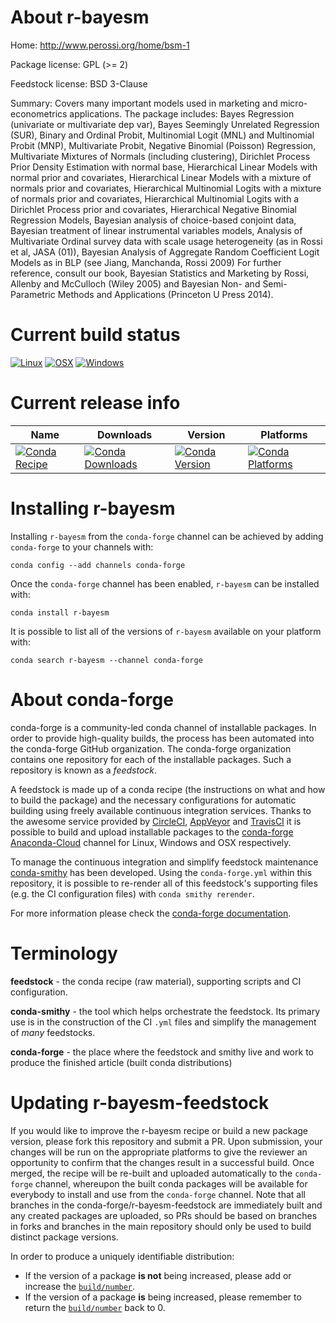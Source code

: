 About r-bayesm
==============

Home: http://www.perossi.org/home/bsm-1

Package license: GPL (>= 2)

Feedstock license: BSD 3-Clause

Summary: Covers many important models used in marketing and micro-econometrics applications.  The package includes: Bayes Regression (univariate or multivariate dep var), Bayes Seemingly Unrelated Regression (SUR), Binary and Ordinal Probit, Multinomial Logit (MNL) and Multinomial Probit (MNP), Multivariate Probit, Negative Binomial (Poisson) Regression, Multivariate Mixtures of Normals (including clustering), Dirichlet Process Prior Density Estimation with normal base, Hierarchical Linear Models with normal prior and covariates, Hierarchical Linear Models with a mixture of normals prior and covariates, Hierarchical Multinomial Logits with a mixture of normals prior and covariates, Hierarchical Multinomial Logits with a Dirichlet Process prior and covariates, Hierarchical Negative Binomial Regression Models, Bayesian analysis of choice-based conjoint data, Bayesian treatment of linear instrumental variables models, Analysis of Multivariate Ordinal survey data with scale usage heterogeneity (as in Rossi et al, JASA (01)), Bayesian Analysis of Aggregate Random Coefficient Logit Models as in BLP (see Jiang, Manchanda, Rossi 2009) For further reference, consult our book, Bayesian Statistics and Marketing by Rossi, Allenby and McCulloch (Wiley 2005) and Bayesian Non- and Semi-Parametric Methods and Applications (Princeton U Press 2014).



Current build status
====================

[![Linux](https://img.shields.io/circleci/project/github/conda-forge/r-bayesm-feedstock/master.svg?label=Linux)](https://circleci.com/gh/conda-forge/r-bayesm-feedstock)
[![OSX](https://img.shields.io/travis/conda-forge/r-bayesm-feedstock/master.svg?label=macOS)](https://travis-ci.org/conda-forge/r-bayesm-feedstock)
[![Windows](https://img.shields.io/appveyor/ci/conda-forge/r-bayesm-feedstock/master.svg?label=Windows)](https://ci.appveyor.com/project/conda-forge/r-bayesm-feedstock/branch/master)

Current release info
====================

| Name | Downloads | Version | Platforms |
| --- | --- | --- | --- |
| [![Conda Recipe](https://img.shields.io/badge/recipe-r--bayesm-green.svg)](https://anaconda.org/conda-forge/r-bayesm) | [![Conda Downloads](https://img.shields.io/conda/dn/conda-forge/r-bayesm.svg)](https://anaconda.org/conda-forge/r-bayesm) | [![Conda Version](https://img.shields.io/conda/vn/conda-forge/r-bayesm.svg)](https://anaconda.org/conda-forge/r-bayesm) | [![Conda Platforms](https://img.shields.io/conda/pn/conda-forge/r-bayesm.svg)](https://anaconda.org/conda-forge/r-bayesm) |

Installing r-bayesm
===================

Installing `r-bayesm` from the `conda-forge` channel can be achieved by adding `conda-forge` to your channels with:

```
conda config --add channels conda-forge
```

Once the `conda-forge` channel has been enabled, `r-bayesm` can be installed with:

```
conda install r-bayesm
```

It is possible to list all of the versions of `r-bayesm` available on your platform with:

```
conda search r-bayesm --channel conda-forge
```


About conda-forge
=================

conda-forge is a community-led conda channel of installable packages.
In order to provide high-quality builds, the process has been automated into the
conda-forge GitHub organization. The conda-forge organization contains one repository
for each of the installable packages. Such a repository is known as a *feedstock*.

A feedstock is made up of a conda recipe (the instructions on what and how to build
the package) and the necessary configurations for automatic building using freely
available continuous integration services. Thanks to the awesome service provided by
[CircleCI](https://circleci.com/), [AppVeyor](https://www.appveyor.com/)
and [TravisCI](https://travis-ci.org/) it is possible to build and upload installable
packages to the [conda-forge](https://anaconda.org/conda-forge)
[Anaconda-Cloud](https://anaconda.org/) channel for Linux, Windows and OSX respectively.

To manage the continuous integration and simplify feedstock maintenance
[conda-smithy](https://github.com/conda-forge/conda-smithy) has been developed.
Using the ``conda-forge.yml`` within this repository, it is possible to re-render all of
this feedstock's supporting files (e.g. the CI configuration files) with ``conda smithy rerender``.

For more information please check the [conda-forge documentation](https://conda-forge.org/docs/).

Terminology
===========

**feedstock** - the conda recipe (raw material), supporting scripts and CI configuration.

**conda-smithy** - the tool which helps orchestrate the feedstock.
                   Its primary use is in the construction of the CI ``.yml`` files
                   and simplify the management of *many* feedstocks.

**conda-forge** - the place where the feedstock and smithy live and work to
                  produce the finished article (built conda distributions)


Updating r-bayesm-feedstock
===========================

If you would like to improve the r-bayesm recipe or build a new
package version, please fork this repository and submit a PR. Upon submission,
your changes will be run on the appropriate platforms to give the reviewer an
opportunity to confirm that the changes result in a successful build. Once
merged, the recipe will be re-built and uploaded automatically to the
`conda-forge` channel, whereupon the built conda packages will be available for
everybody to install and use from the `conda-forge` channel.
Note that all branches in the conda-forge/r-bayesm-feedstock are
immediately built and any created packages are uploaded, so PRs should be based
on branches in forks and branches in the main repository should only be used to
build distinct package versions.

In order to produce a uniquely identifiable distribution:
 * If the version of a package **is not** being increased, please add or increase
   the [``build/number``](https://conda.io/docs/user-guide/tasks/build-packages/define-metadata.html#build-number-and-string).
 * If the version of a package **is** being increased, please remember to return
   the [``build/number``](https://conda.io/docs/user-guide/tasks/build-packages/define-metadata.html#build-number-and-string)
   back to 0.
